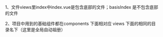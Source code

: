 1、文件views里index中index.vue是包含底部的文件；basisIndex 是不包含底部的文件

2、项目中用到的基础组件都在components 下面相对应 views 下面的相同的目录名下（这里是全局自动祖册）